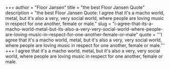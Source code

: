 +++
author = "Floor Jansen"
title = "the best Floor Jansen Quote"
description = "the best Floor Jansen Quote: I agree that it's a macho world, metal, but it's also a very, very social world, where people are loving music in respect for one another, female or male."
slug = "i-agree-that-its-a-macho-world-metal-but-its-also-a-very-very-social-world-where-people-are-loving-music-in-respect-for-one-another-female-or-male"
quote = '''I agree that it's a macho world, metal, but it's also a very, very social world, where people are loving music in respect for one another, female or male.'''
+++
I agree that it's a macho world, metal, but it's also a very, very social world, where people are loving music in respect for one another, female or male.
